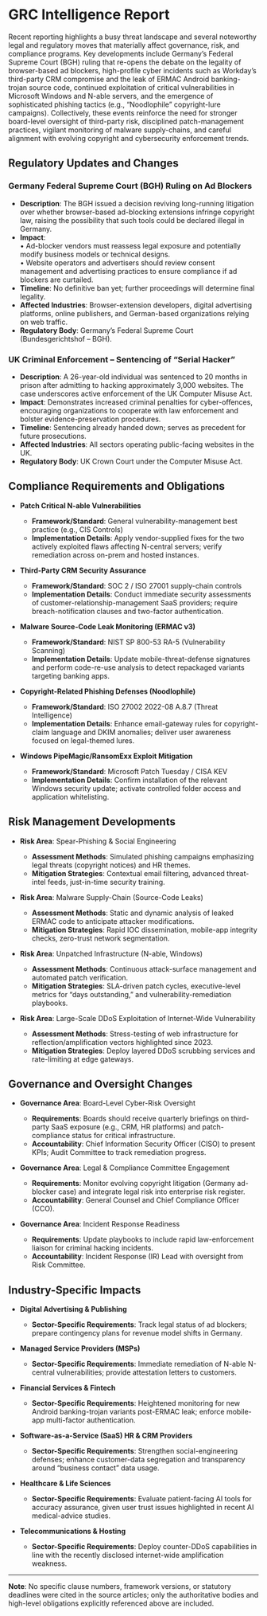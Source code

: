 # GRC Intelligence Report

Recent reporting highlights a busy threat landscape and several noteworthy legal and regulatory moves that materially affect governance, risk, and compliance programs. Key developments include Germany’s Federal Supreme Court (BGH) ruling that re-opens the debate on the legality of browser-based ad blockers, high-profile cyber incidents such as Workday’s third-party CRM compromise and the leak of ERMAC Android banking-trojan source code, continued exploitation of critical vulnerabilities in Microsoft Windows and N-able servers, and the emergence of sophisticated phishing tactics (e.g., “Noodlophile” copyright-lure campaigns). Collectively, these events reinforce the need for stronger board-level oversight of third-party risk, disciplined patch-management practices, vigilant monitoring of malware supply-chains, and careful alignment with evolving copyright and cybersecurity enforcement trends.

## Regulatory Updates and Changes

### Germany Federal Supreme Court (BGH) Ruling on Ad Blockers
- **Description**: The BGH issued a decision reviving long-running litigation over whether browser-based ad-blocking extensions infringe copyright law, raising the possibility that such tools could be declared illegal in Germany.  
- **Impact**:  
  • Ad-blocker vendors must reassess legal exposure and potentially modify business models or technical designs.  
  • Website operators and advertisers should review consent management and advertising practices to ensure compliance if ad blockers are curtailed.  
- **Timeline**: No definitive ban yet; further proceedings will determine final legality.  
- **Affected Industries**: Browser-extension developers, digital advertising platforms, online publishers, and German-based organizations relying on web traffic.  
- **Regulatory Body**: Germany’s Federal Supreme Court (Bundesgerichtshof – BGH).

### UK Criminal Enforcement – Sentencing of “Serial Hacker”  
- **Description**: A 26-year-old individual was sentenced to 20 months in prison after admitting to hacking approximately 3,000 websites. The case underscores active enforcement of the UK Computer Misuse Act.  
- **Impact**: Demonstrates increased criminal penalties for cyber-offences, encouraging organizations to cooperate with law enforcement and bolster evidence-preservation procedures.  
- **Timeline**: Sentencing already handed down; serves as precedent for future prosecutions.  
- **Affected Industries**: All sectors operating public-facing websites in the UK.  
- **Regulatory Body**: UK Crown Court under the Computer Misuse Act.

## Compliance Requirements and Obligations

- **Patch Critical N-able Vulnerabilities**  
  - **Framework/Standard**: General vulnerability-management best practice (e.g., CIS Controls)  
  - **Implementation Details**: Apply vendor-supplied fixes for the two actively exploited flaws affecting N-central servers; verify remediation across on-prem and hosted instances.

- **Third-Party CRM Security Assurance**  
  - **Framework/Standard**: SOC 2 / ISO 27001 supply-chain controls  
  - **Implementation Details**: Conduct immediate security assessments of customer-relationship-management SaaS providers; require breach-notification clauses and two-factor authentication.

- **Malware Source-Code Leak Monitoring (ERMAC v3)**  
  - **Framework/Standard**: NIST SP 800-53 RA-5 (Vulnerability Scanning)  
  - **Implementation Details**: Update mobile-threat-defense signatures and perform code-re-use analysis to detect repackaged variants targeting banking apps.

- **Copyright-Related Phishing Defenses (Noodlophile)**  
  - **Framework/Standard**: ISO 27002 2022-08 A.8.7 (Threat Intelligence)  
  - **Implementation Details**: Enhance email-gateway rules for copyright-claim language and DKIM anomalies; deliver user awareness focused on legal-themed lures.

- **Windows PipeMagic/RansomExx Exploit Mitigation**  
  - **Framework/Standard**: Microsoft Patch Tuesday / CISA KEV  
  - **Implementation Details**: Confirm installation of the relevant Windows security update; activate controlled folder access and application whitelisting.

## Risk Management Developments

- **Risk Area**: Spear-Phishing & Social Engineering  
  - **Assessment Methods**: Simulated phishing campaigns emphasizing legal threats (copyright notices) and HR themes.  
  - **Mitigation Strategies**: Contextual email filtering, advanced threat-intel feeds, just-in-time security training.

- **Risk Area**: Malware Supply-Chain (Source-Code Leaks)  
  - **Assessment Methods**: Static and dynamic analysis of leaked ERMAC code to anticipate attacker modifications.  
  - **Mitigation Strategies**: Rapid IOC dissemination, mobile-app integrity checks, zero-trust network segmentation.

- **Risk Area**: Unpatched Infrastructure (N-able, Windows)  
  - **Assessment Methods**: Continuous attack-surface management and automated patch verification.  
  - **Mitigation Strategies**: SLA-driven patch cycles, executive-level metrics for “days outstanding,” and vulnerability-remediation playbooks.

- **Risk Area**: Large-Scale DDoS Exploitation of Internet-Wide Vulnerability  
  - **Assessment Methods**: Stress-testing of web infrastructure for reflection/amplification vectors highlighted since 2023.  
  - **Mitigation Strategies**: Deploy layered DDoS scrubbing services and rate-limiting at edge gateways.

## Governance and Oversight Changes

- **Governance Area**: Board-Level Cyber-Risk Oversight  
  - **Requirements**: Boards should receive quarterly briefings on third-party SaaS exposure (e.g., CRM, HR platforms) and patch-compliance status for critical infrastructure.  
  - **Accountability**: Chief Information Security Officer (CISO) to present KPIs; Audit Committee to track remediation progress.

- **Governance Area**: Legal & Compliance Committee Engagement  
  - **Requirements**: Monitor evolving copyright litigation (Germany ad-blocker case) and integrate legal risk into enterprise risk register.  
  - **Accountability**: General Counsel and Chief Compliance Officer (CCO).

- **Governance Area**: Incident Response Readiness  
  - **Requirements**: Update playbooks to include rapid law-enforcement liaison for criminal hacking incidents.  
  - **Accountability**: Incident Response (IR) Lead with oversight from Risk Committee.

## Industry-Specific Impacts

- **Digital Advertising & Publishing**  
  - **Sector-Specific Requirements**: Track legal status of ad blockers; prepare contingency plans for revenue model shifts in Germany.

- **Managed Service Providers (MSPs)**  
  - **Sector-Specific Requirements**: Immediate remediation of N-able N-central vulnerabilities; provide attestation letters to customers.

- **Financial Services & Fintech**  
  - **Sector-Specific Requirements**: Heightened monitoring for new Android banking-trojan variants post-ERMAC leak; enforce mobile-app multi-factor authentication.

- **Software-as-a-Service (SaaS) HR & CRM Providers**  
  - **Sector-Specific Requirements**: Strengthen social-engineering defenses; enhance customer-data segregation and transparency around “business contact” data usage.

- **Healthcare & Life Sciences**  
  - **Sector-Specific Requirements**: Evaluate patient-facing AI tools for accuracy assurance, given user trust issues highlighted in recent AI medical-advice studies.

- **Telecommunications & Hosting**  
  - **Sector-Specific Requirements**: Deploy counter-DDoS capabilities in line with the recently disclosed internet-wide amplification weakness.

---

**Note**: No specific clause numbers, framework versions, or statutory deadlines were cited in the source articles; only the authoritative bodies and high-level obligations explicitly referenced above are included.